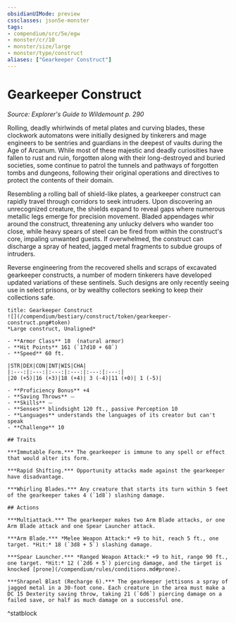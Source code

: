 ```yaml
---
obsidianUIMode: preview
cssclasses: json5e-monster
tags:
- compendium/src/5e/egw
- monster/cr/10
- monster/size/large
- monster/type/construct
aliases: ["Gearkeeper Construct"]
---
```

# Gearkeeper Construct
*Source: Explorer's Guide to Wildemount p. 290*  

Rolling, deadly whirlwinds of metal plates and curving blades, these clockwork automatons were initially designed by tinkerers and mage engineers to be sentries and guardians in the deepest of vaults during the Age of Arcanum. While most of these majestic and deadly curiosities have fallen to rust and ruin, forgotten along with their long-destroyed and buried societies, some continue to patrol the tunnels and pathways of forgotten tombs and dungeons, following their original operations and directives to protect the contents of their domain.

Resembling a rolling ball of shield-like plates, a gearkeeper construct can rapidly travel through corridors to seek intruders. Upon discovering an unrecognized creature, the shields expand to reveal gaps where numerous metallic legs emerge for precision movement. Bladed appendages whir around the construct, threatening any unlucky delvers who wander too close, while heavy spears of steel can be fired from within the construct's core, impaling unwanted guests. If overwhelmed, the construct can discharge a spray of heated, jagged metal fragments to subdue groups of intruders.

Reverse engineering from the recovered shells and scraps of excavated gearkeeper constructs, a number of modern tinkerers have developed updated variations of these sentinels. Such designs are only recently seeing use in select prisons, or by wealthy collectors seeking to keep their collections safe.

```ad-statblock
title: Gearkeeper Construct
![](/compendium/bestiary/construct/token/gearkeeper-construct.png#token)
*Large construct, Unaligned*

- **Armor Class** 18  (natural armor)
- **Hit Points** 161 (`17d10 + 68`)
- **Speed** 60 ft.

|STR|DEX|CON|INT|WIS|CHA|
|:---:|:---:|:---:|:---:|:---:|:---:|
|20 (+5)|16 (+3)|18 (+4)| 3 (-4)|11 (+0)| 1 (-5)|

- **Proficiency Bonus** +4
- **Saving Throws** ⏤
- **Skills** ⏤
- **Senses** blindsight 120 ft., passive Perception 10
- **Languages** understands the languages of its creator but can't speak
- **Challenge** 10

## Traits

***Immutable Form.*** The gearkeeper is immune to any spell or effect that would alter its form.

***Rapid Shifting.*** Opportunity attacks made against the gearkeeper have disadvantage.

***Whirling Blades.*** Any creature that starts its turn within 5 feet of the gearkeeper takes 4 (`1d8`) slashing damage.

## Actions

***Multiattack.*** The gearkeeper makes two Arm Blade attacks, or one Arm Blade attack and one Spear Launcher attack.

***Arm Blade.*** *Melee Weapon Attack:* +9 to hit, reach 5 ft., one target. *Hit:* 18 (`3d8 + 5`) slashing damage.

***Spear Launcher.*** *Ranged Weapon Attack:* +9 to hit, range 90 ft., one target. *Hit:* 12 (`2d6 + 5`) piercing damage, and the target is knocked [prone](/compendium/rules/conditions.md#prone).

***Shrapnel Blast (Recharge 6).*** The gearkeeper jettisons a spray of jagged metal in a 30-foot cone. Each creature in the area must make a DC 15 Dexterity saving throw, taking 21 (`6d6`) piercing damage on a failed save, or half as much damage on a successful one.
```
^statblock